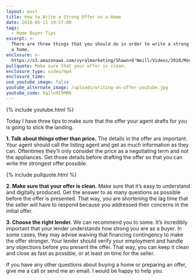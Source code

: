```yaml
---
layout: post
title: How to Write a Strong Offer on a Home
date: 2018-05-11 19:57:00
tags:
  - Home Buyer Tips
excerpt: >-
  There are three things that you should do in order to write a strong offer for
  a home.
enclosure: >-
  https://s3.amazonaws.com/vyralmarketing/Shawn+O'Neill/Videos/2018/May/Jacksonville+Real+Estate+Agent-+How+to+Write+a+Strong+Offer+on+a+Home.mp4
pullquote: Make sure that your offer is clean.
enclosure_type: video/mp4
enclosure_time:
use_youtube_image: false
youtube_alternate_image: /uploads/writing-an-offer-youtube.jpg
youtube_code: Xq1ln9I5MB8
---
```


{% include youtube.html %}

Today I have three tips to make sure that the offer your agent drafts for you is going to stick the landing.

**1. Talk about things other than price.** The details in the offer are important. Your agent should call the listing agent and get as much information as they can. Oftentimes they’ll only consider the price as a negotiating term and not the appliances. Get those details before drafting the offer so that you can write the strongest offer possible.

{% include pullquote.html %}

**2. Make sure that your offer is clean.** Make sure that it’s easy to understand and digitally produced. Get the answer to as many questions as possible before the offer is presented. That way, you are shortening the lag time that the seller will have to respond because you addressed their concerns in the initial offer.

**3. Choose the right lender.** We can recommend you to some. It’s incredibly important that your lender understands how strong you are as a buyer. In some cases, they may advise waiving that financing contingency to make the offer stronger. Your lender should verify your employment and handle any objections before you present the offer. That way, you can keep it clean and close as fast as possible, or at least on time for the seller.

If you have any other questions about buying a home or preparing an offer, give me a call or send me an email. I would be happy to help you.